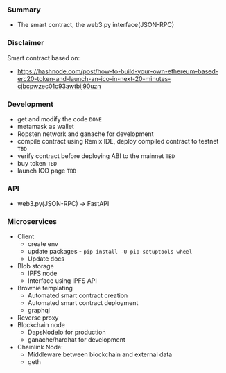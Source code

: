 ### Summary
- The smart contract, the web3.py interface(JSON-RPC)

### Disclaimer
Smart contract based on: 
- https://hashnode.com/post/how-to-build-your-own-ethereum-based-erc20-token-and-launch-an-ico-in-next-20-minutes-cjbcpwzec01c93awtbij90uzn

### Development
- get and modify the code `DONE`
- metamask as wallet
- Ropsten network and ganache for development
- compile contract using Remix IDE, deploy compiled contract to testnet `TBD`
- verify contract before deploying ABI to the mainnet `TBD`
- buy token `TBD`
- launch ICO page `TBD`

### API
- web3.py(JSON-RPC) -> FastAPI

### Microservices
- Client
    - create env
    - update packages - `pip install -U pip setuptools wheel`
    - Update docs
- Blob storage
    - IPFS node
    - Interface using IPFS API
- Brownie templating
    - Automated smart contract creation
    - Automated smart contract deployment
    - graphql
- Reverse proxy
- Blockchain node
    - DapsNodeIo for production
    - ganache/hardhat for development
- Chainlink Node:
    - Middleware between blockchain and external data
    - geth